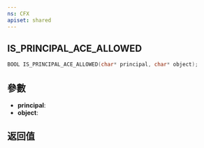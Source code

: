 ```yaml
---
ns: CFX
apiset: shared
---
```

## IS_PRINCIPAL_ACE_ALLOWED

```c
BOOL IS_PRINCIPAL_ACE_ALLOWED(char* principal, char* object);
```


## 參數
* **principal**: 
* **object**: 

## 返回值
